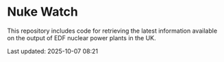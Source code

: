 # Nuke Watch

This repository includes code for retrieving the latest information available on the output of EDF nuclear power plants in the UK.

Last updated: 2025-10-07 08:21